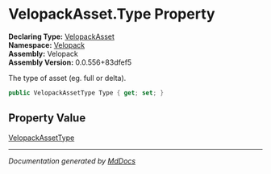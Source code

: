 ﻿<!--  
  <auto-generated>   
    The contents of this file were generated by a tool.  
    Changes to this file may be list if the file is regenerated  
  </auto-generated>   
-->

# VelopackAsset.Type Property

**Declaring Type:** [VelopackAsset](../index.md)  
**Namespace:** [Velopack](../../index.md)  
**Assembly:** Velopack  
**Assembly Version:** 0.0.556+83dfef5

 The type of asset (eg. full or delta). 

```csharp
public VelopackAssetType Type { get; set; }
```

## Property Value

[VelopackAssetType](../../VelopackAssetType/index.md)

___

*Documentation generated by [MdDocs](https://github.com/ap0llo/mddocs)*
